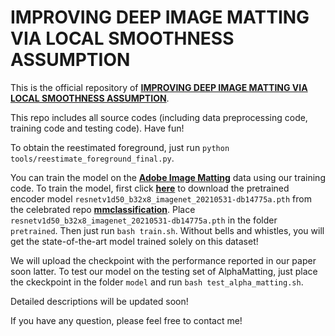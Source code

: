 # IMPROVING DEEP IMAGE MATTING VIA LOCAL SMOOTHNESS ASSUMPTION
This is the official repository of [**IMPROVING DEEP IMAGE MATTING VIA LOCAL SMOOTHNESS ASSUMPTION**](https://arxiv.org/).

This repo includes all source codes (including data preprocessing code, training code and testing code). 
Have fun!

To obtain the reestimated foreground, just run `python tools/reestimate_foreground_final.py`.

You can train the model on the [**Adobe Image Matting**](https://sites.google.com/view/deepimagematting) data using our training code.
To train the model,
first click [**here**](https://download.openmmlab.com/mmclassification/v0/resnet/resnetv1d50_b32x8_imagenet_20210531-db14775a.pth) 
to download the pretrained encoder model `resnetv1d50_b32x8_imagenet_20210531-db14775a.pth` from the 
celebrated repo [**mmclassification**](https://github.com/open-mmlab/mmclassification).
Place `resnetv1d50_b32x8_imagenet_20210531-db14775a.pth` in the folder `pretrained`.
Then just run `bash train.sh`.
Without bells and whistles, you will get the state-of-the-art model trained solely on this dataset!

We will upload the checkpoint with the performance reported in our paper soon latter.
To test our model on the testing set of AlphaMatting, just place the ckeckpoint in the folder `model` and run `bash test_alpha_matting.sh`.

Detailed descriptions will be updated soon!

If you have any question, please feel free to contact me!

